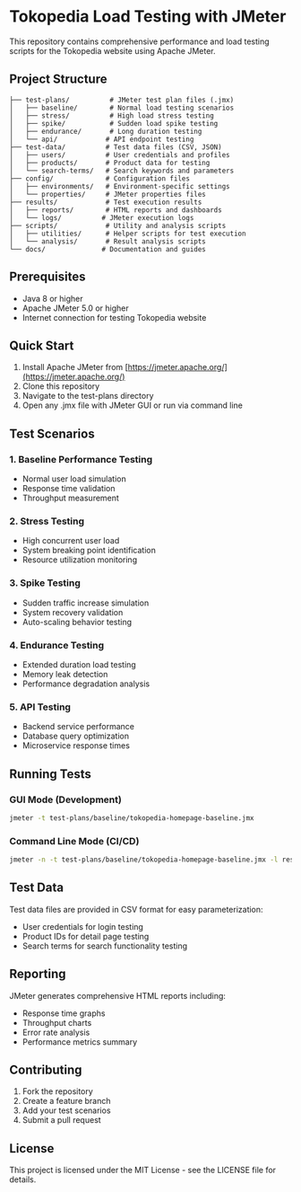 # Tokopedia Load Testing with JMeter

This repository contains comprehensive performance and load testing scripts for the Tokopedia website using Apache JMeter.

## Project Structure

```
├── test-plans/          # JMeter test plan files (.jmx)
│   ├── baseline/        # Normal load testing scenarios
│   ├── stress/          # High load stress testing
│   ├── spike/           # Sudden load spike testing
│   ├── endurance/       # Long duration testing
│   └── api/            # API endpoint testing
├── test-data/          # Test data files (CSV, JSON)
│   ├── users/          # User credentials and profiles
│   ├── products/       # Product data for testing
│   └── search-terms/   # Search keywords and parameters
├── config/             # Configuration files
│   ├── environments/   # Environment-specific settings
│   └── properties/     # JMeter properties files
├── results/            # Test execution results
│   ├── reports/        # HTML reports and dashboards
│   └── logs/          # JMeter execution logs
├── scripts/            # Utility and analysis scripts
│   ├── utilities/      # Helper scripts for test execution
│   └── analysis/       # Result analysis scripts
└── docs/              # Documentation and guides
```

## Prerequisites

- Java 8 or higher
- Apache JMeter 5.0 or higher
- Internet connection for testing Tokopedia website

## Quick Start

1. Install Apache JMeter from [https://jmeter.apache.org/](https://jmeter.apache.org/)
2. Clone this repository
3. Navigate to the test-plans directory
4. Open any .jmx file with JMeter GUI or run via command line

## Test Scenarios

### 1. Baseline Performance Testing
- Normal user load simulation
- Response time validation
- Throughput measurement

### 2. Stress Testing
- High concurrent user load
- System breaking point identification
- Resource utilization monitoring

### 3. Spike Testing
- Sudden traffic increase simulation
- System recovery validation
- Auto-scaling behavior testing

### 4. Endurance Testing
- Extended duration load testing
- Memory leak detection
- Performance degradation analysis

### 5. API Testing
- Backend service performance
- Database query optimization
- Microservice response times

## Running Tests

### GUI Mode (Development)
```bash
jmeter -t test-plans/baseline/tokopedia-homepage-baseline.jmx
```

### Command Line Mode (CI/CD)
```bash
jmeter -n -t test-plans/baseline/tokopedia-homepage-baseline.jmx -l results/logs/homepage-test.jtl -e -o results/reports/homepage-report/
```

## Test Data

Test data files are provided in CSV format for easy parameterization:
- User credentials for login testing
- Product IDs for detail page testing
- Search terms for search functionality testing

## Reporting

JMeter generates comprehensive HTML reports including:
- Response time graphs
- Throughput charts
- Error rate analysis
- Performance metrics summary

## Contributing

1. Fork the repository
2. Create a feature branch
3. Add your test scenarios
4. Submit a pull request

## License

This project is licensed under the MIT License - see the LICENSE file for details.